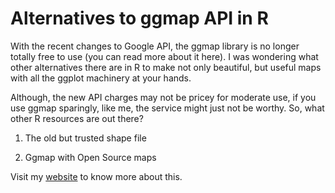 # Alternatives to ggmap API in R

With the recent changes to Google API, the ggmap library is no longer totally free to use (you can read more about it here). I was wondering what other alternatives there are in R to make not only beautiful, but useful maps with all the ggplot machinery at your hands.

Although, the new API charges may not be pricey for moderate use, if you use ggmap sparingly, like me, the service might just not be worthy. So, what other R resources are out there?

  1. The old but trusted shape file

  2. Ggmap with Open Source maps


Visit my [website](https://jacquelinearaya.github.io/2020/06/16/burlington_mapping.html) to know more about this.


